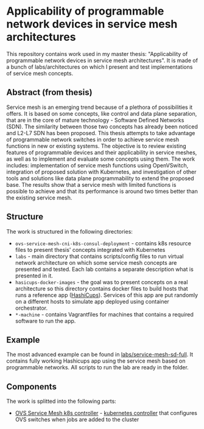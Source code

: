 # Applicability of programmable network devices in service mesh architectures

This repository contains work used in my master thesis: "Applicability of programmable network devices in service mesh architectures". It is made of a bunch of labs/architectures on which I present and test implementations of service mesh concepts. 

## Abstract (from thesis)
Service mesh is an emerging trend because of a plethora of possibilities it offers. It is based on some concepts, like control and data plane separation, that are in the core of mature technology - Software Defined Networks (SDN). The similarity between those two concepts has already been noticed and L2-L7 SDN has been proposed. This thesis attempts to take advantage of programmable network switches in order to achieve service mesh functions in new or existing systems. The objective is to review existing features of programmable devices and their applicability in service meshes, as well as to implement and evaluate some concepts using them. The work includes: implementation of service mesh functions using OpenVSwitch, integration of proposed solution with Kubernetes, and investigation of other tools and solutions like data plane programmability to extend the proposed base. The results show that a service mesh with limited functions is possible to achieve and that its performance is around two times better than the existing service mesh.

## Structure
The work is structured in the following directories: 
- `ovs-service-mesh-cni-k8s-consul-deployment` - contains k8s resource files to present thesis' concepts integrated with Kubernetes 
- `labs` - main directory that contains scripts/config files to run virtual network architecture on which some service mesh concepts are presented and tested. Each lab contains a separate description what is presented in it.
- `hasicups-docker-images` - the goal was to present concepts on a real architecture so this directory contains docker files to build hosts that runs a reference app ([HashiCups](https://github.com/hashicorp-demoapp)). Services of this app are put randomly on a different hosts to simulate app deployed using container orchestrator.
- `*-machine` - contains Vagrantfiles for machines that contains a required software to run the app.

## Example
The most advanced example can be found in [labs/service-mesh-sd-full](labs/service-mesh-sd-full). It contains fully working Hashicups app using the service mesh based on programmable networks. All scripts to run the lab are ready in the folder.

## Components
The work is splitted into the following parts:
- [OVS Service Mesh k8s controller](https://github.com/arkadiuss/ovs-service-mesh-k8s-controller) - [kubernetes controller](https://kubernetes.io/docs/concepts/extend-kubernetes/) that configures OVS switches when jobs are added to the cluster
